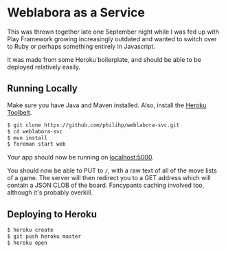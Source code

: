 # Weblabora as a Service

This was thrown together late one September night while I was fed up with Play Framework growing increasingly outdated and wanted to
switch over to Ruby or perhaps something entirely in Javascript.

It was made from some Heroku boilerplate, and should be able to be deployed relatively easily.

## Running Locally

Make sure you have Java and Maven installed.  Also, install the [Heroku Toolbelt](https://toolbelt.heroku.com/).

```sh
$ git clone https://github.com/philihp/weblabora-svc.git
$ cd weblabora-svc
$ mvn install
$ foreman start web
```

Your app should now be running on [localhost:5000](http://localhost:5000/).

You should now be able to PUT to `/`, with a raw text of all of the move lists of a game. The server will then redirect you to a GET address which will
contain a JSON CLOB of the board. Fancypants caching involved too, although it's probably overkill.

## Deploying to Heroku

```sh
$ heroku create
$ git push heroku master
$ heroku open
```
